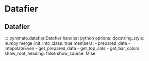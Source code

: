 # Datafier
## Datafier
::: pynimate.datafier.Datafier
    handler: python
    options:
      docstring_style: numpy
      merge_init_into_class: true
      members:
        - prepared_data
        - intepolateEven
        - get_prepared_data
        - get_top_cols
        - get_bar_colors
      show_root_heading: false
      show_source: false